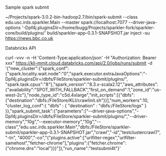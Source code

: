 Sample spark submit


 ~/Projects/spark-3.0.2-bin-hadoop2.7/bin/spark-submit --class edu.usc.irds.sparkler.Main --master spark://localhost:7077 --driver-java-options '-Dpf4j.pluginsDir=/home/bugg/Projects/sparkler-fork/sparkler-core/build/plugins/' build/sparkler-app-0.3.1-SNAPSHOT.jar inject -su https://news.bbc.co.uk

Databricks API

curl -vvv -n -H 'Content-Type:application/json' -H "Authorization: Bearer xxx" https://kli-mmit.cloud.databricks.com/api/2.0/jobs/runs/submit -d '{"new_cluster":{"spark_conf":{"spark.locality.wait.node":"0","spark.executor.extraJavaOptions":"-Dpf4j.pluginsDir=/dbfs/FileStore/sparkler-submit/plugins/", "spark.task.cpus":"8"},"spark_version":"8.3.x-scala2.12","aws_attributes":{"availability":"SPOT_WITH_FALLBACK","first_on_demand":1,"zone_id":"us-west-2c"},"node_type_id":"c5d.4xlarge","init_scripts":[{"dbfs":{"destination":"dbfs:/FileStore/KLI/crawlinit.sh"}}],"num_workers":10, "cluster_log_conf":{ "dbfs" : { "destination" : "dbfs:/FileStore/logs" } }},"spark_submit_task":{"parameters":["--driver-java-options","-Dpf4j.pluginsDir=/dbfs/FileStore/sparkler-submit/plugins/","--driver-memory","10g","--executor-memory","10g","--class","edu.usc.irds.sparkler.Main","dbfs:/FileStore/sparkler-submit/sparkler-app-0.3.1-SNAPSHOT.jar","crawl","-id","testclustercrawl7", "-tn", "4000","-co","{\"plugins.active\":[\"urlfilter-regex\",\"urlfilter-samehost\",\"fetcher-chrome\"],\"plugins\":{\"fetcher.chrome\":{\"chrome.dns\":\"local\"}}}"]},"run_name":"testsubmi4t"}'

